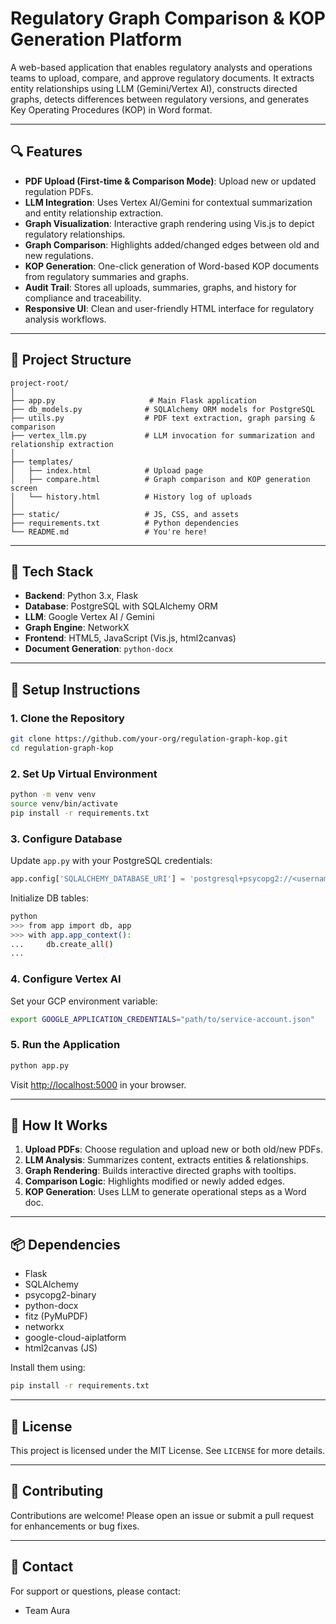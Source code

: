 # Regulatory Graph Comparison & KOP Generation Platform

A web-based application that enables regulatory analysts and operations teams to upload, compare, and approve regulatory documents. It extracts entity relationships using LLM (Gemini/Vertex AI), constructs directed graphs, detects differences between regulatory versions, and generates Key Operating Procedures (KOP) in Word format.

---

## 🔍 Features

- **PDF Upload (First-time & Comparison Mode)**: Upload new or updated regulation PDFs.
- **LLM Integration**: Uses Vertex AI/Gemini for contextual summarization and entity relationship extraction.
- **Graph Visualization**: Interactive graph rendering using Vis.js to depict regulatory relationships.
- **Graph Comparison**: Highlights added/changed edges between old and new regulations.
- **KOP Generation**: One-click generation of Word-based KOP documents from regulatory summaries and graphs.
- **Audit Trail**: Stores all uploads, summaries, graphs, and history for compliance and traceability.
- **Responsive UI**: Clean and user-friendly HTML interface for regulatory analysis workflows.

---

## 📁 Project Structure

```
project-root/
│
├── app.py                     # Main Flask application
├── db_models.py              # SQLAlchemy ORM models for PostgreSQL
├── utils.py                  # PDF text extraction, graph parsing & comparison
├── vertex_llm.py             # LLM invocation for summarization and relationship extraction
│
├── templates/
│   ├── index.html            # Upload page
│   ├── compare.html          # Graph comparison and KOP generation screen
│   └── history.html          # History log of uploads
│
├── static/                   # JS, CSS, and assets
├── requirements.txt          # Python dependencies
└── README.md                 # You're here!
```

---

## 🧪 Tech Stack

- **Backend**: Python 3.x, Flask
- **Database**: PostgreSQL with SQLAlchemy ORM
- **LLM**: Google Vertex AI / Gemini
- **Graph Engine**: NetworkX
- **Frontend**: HTML5, JavaScript (Vis.js, html2canvas)
- **Document Generation**: `python-docx`

---

## 🚀 Setup Instructions

### 1. Clone the Repository

```bash
git clone https://github.com/your-org/regulation-graph-kop.git
cd regulation-graph-kop
```

### 2. Set Up Virtual Environment

```bash
python -m venv venv
source venv/bin/activate
pip install -r requirements.txt
```

### 3. Configure Database

Update `app.py` with your PostgreSQL credentials:

```python
app.config['SQLALCHEMY_DATABASE_URI'] = 'postgresql+psycopg2://<username>:<password>@<host>:<port>/<dbname>'
```

Initialize DB tables:

```bash
python
>>> from app import db, app
>>> with app.app_context():
...     db.create_all()
...
```

### 4. Configure Vertex AI

Set your GCP environment variable:

```bash
export GOOGLE_APPLICATION_CREDENTIALS="path/to/service-account.json"
```

### 5. Run the Application

```bash
python app.py
```

Visit [http://localhost:5000](http://localhost:5000) in your browser.

---

## 🧠 How It Works

1. **Upload PDFs**: Choose regulation and upload new or both old/new PDFs.
2. **LLM Analysis**: Summarizes content, extracts entities & relationships.
3. **Graph Rendering**: Builds interactive directed graphs with tooltips.
4. **Comparison Logic**: Highlights modified or newly added edges.
5. **KOP Generation**: Uses LLM to generate operational steps as a Word doc.

---

## 📦 Dependencies

- Flask
- SQLAlchemy
- psycopg2-binary
- python-docx
- fitz (PyMuPDF)
- networkx
- google-cloud-aiplatform
- html2canvas (JS)

Install them using:

```bash
pip install -r requirements.txt
```

---

## 📝 License

This project is licensed under the MIT License. See `LICENSE` for more details.

---

## 🤝 Contributing

Contributions are welcome! Please open an issue or submit a pull request for enhancements or bug fixes.

---

## 📧 Contact

For support or questions, please contact:

- Team Aura
